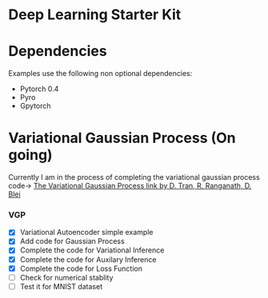 Deep Learning Starter Kit
=====

Dependencies
=============
Examples use the following non optional dependencies:
- Pytorch 0.4
- Pyro 
- Gpytorch  

Variational Gaussian Process (On going)
=============
Currently I am in the process of completing the variational gaussian process code-> [The Variational Gaussian Process link by D. Tran, R. Ranganath, D. Blei](https://arxiv.org/abs/1511.06499)

### VGP 

- [x] Variational Autoencoder simple example
- [x] Add code for Gaussian Process
- [x] Complete the code for Variational Inference
- [x] Complete the code for Auxilary Inference
- [x] Complete the code for Loss Function
- [ ] Check for numerical stablity
- [ ] Test it for MNIST dataset